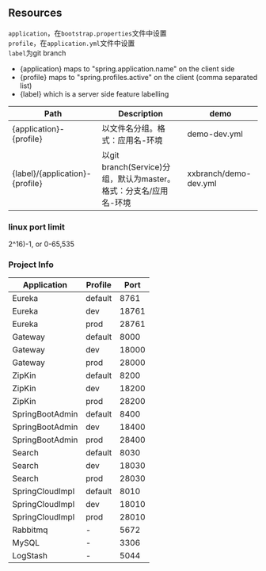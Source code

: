 ## Resources

`application`，在`bootstrap.properties`文件中设置  
`profile`，在`application.yml`文件中设置  
`label`为git branch

* {application} maps to "spring.application.name" on the client side
* {profile} maps to "spring.profiles.active" on the client (comma separated list)  
* {label} which is a server side feature labelling  

| Path             | Description  | demo |
|------------------|--------------|--------------|
| {application}-{profile} |    以文件名分组。格式：应用名-环境     | demo-dev.yml |
| {label}/{application}-{profile} | 以git branch(Service)分组，默认为master。格式：分支名/应用名-环境 | xxbranch/demo-dev.yml |

### linux port limit
2^16)-1, or 0-65,535

### Project Info
| Application | Profile | Port |
|----------|--------------|--------------|
| Eureka | default |  8761 |
| Eureka |   dev   | 18761 |
| Eureka |   prod  | 28761 |
| Gateway | default |  8000 |
| Gateway |   dev   | 18000 |
| Gateway |   prod  | 28000 |
| ZipKin | default |  8200 |
| ZipKin |   dev   | 18200 |
| ZipKin |   prod  | 28200 |
| SpringBootAdmin | default |  8400 |
| SpringBootAdmin |   dev   | 18400 |
| SpringBootAdmin |   prod  | 28400 |
| Search | default |  8030 |
| Search |   dev   | 18030 |
| Search |   prod  | 28030 |
| SpringCloudImpl | default |  8010 |
| SpringCloudImpl |   dev   | 18010 |
| SpringCloudImpl |   prod  | 28010 |
| Rabbitmq |   -  | 5672 |
| MySQL |   -  | 3306 |
| LogStash |   -  | 5044 |